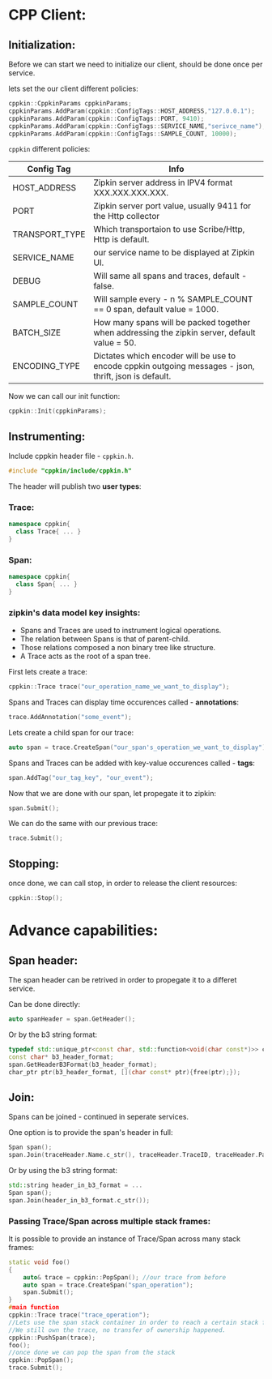 # CPP Client:

## Initialization:
Before we can start we need to initialize our client, should be done once per service.

lets set the our client different policies:
```c++
cppkin::CppkinParams cppkinParams;
cppkinParams.AddParam(cppkin::ConfigTags::HOST_ADDRESS,"127.0.0.1");
cppkinParams.AddParam(cppkin::ConfigTags::PORT, 9410);
cppkinParams.AddParam(cppkin::ConfigTags::SERVICE_NAME,"serivce_name");
cppkinParams.AddParam(cppkin::ConfigTags::SAMPLE_COUNT, 10000);
```
`cppkin` different policies:

| Config Tag      | Info |
| -------------   | ------------- |
| HOST_ADDRESS    | Zipkin server address in IPV4 format XXX.XXX.XXX.XXX.  |
| PORT            | Zipkin server port value, usually 9411 for the Http collector  |
| TRANSPORT_TYPE  | Which transportaion to use Scribe/Http, Http is default. |
| SERVICE_NAME    | our service name to be displayed at Zipkin UI.  |
| DEBUG           | Will same all spans and traces, default - false.  |
| SAMPLE_COUNT    | Will sample every - n % SAMPLE_COUNT == 0 span, default value = 1000.
| BATCH_SIZE      | How many spans will be packed together when addressing the zipkin server, default value = 50. |
| ENCODING_TYPE   | Dictates which encoder will be use to encode cppkin outgoing messages - json, thrift, json is default. |

Now we can call our init function:
```c++
cppkin::Init(cppkinParams);
```

## Instrumenting:
Include cppkin header file - `cppkin.h`.
```c++
#include "cppkin/include/cppkin.h"
```
The header will publish two **user types**:
### Trace:
```c++
namespace cppkin{
  class Trace{ ... }
}
```
### Span:
```c++
namespace cppkin{
  class Span{ ... }
}
```
### zipkin's data model key insights:
- Spans and Traces are used to instrument logical operations.
- The relation between Spans is that of parent-child.
- Those relations composed a non binary tree like structure.
- A Trace acts as the root of a span tree.

First lets create a trace:
```c++
cppkin::Trace trace("our_operation_name_we_want_to_display");
```
Spans and Traces can display time occurences called - **annotations**:
```c++
trace.AddAnnotation("some_event");
```
Lets create a child span for our trace:
```c++
auto span = trace.CreateSpan("our_span's_operation_we_want_to_display");
```
Spans and Traces can be added with key-value occurences called - **tags**:
```c++
span.AddTag("our_tag_key", "our_event");
```
Now that we are done with our span, let propegate it to zipkin:
```c++
span.Submit();
```
We can do the same with our previous trace:
```c++
trace.Submit();
```

## Stopping:
once done, we can call stop, in order to release the client resources:
```c++
cppkin::Stop();
```

# Advance capabilities:

## Span header:
The span header can be retrived in order to propegate it to a differet service.

Can be done directly:
```c++
auto spanHeader = span.GetHeader();
```
Or by the b3 string format:
```c++
typedef std::unique_ptr<const char, std::function<void(char const*)>> char_ptr;
const char* b3_header_format;
span.GetHeaderB3Format(b3_header_format);
char_ptr ptr(b3_header_format, [](char const* ptr){free(ptr);});
```

## Join:
Spans can be joined - continued in seperate services.

One option is to provide the span's header in full:
```c++
Span span();
span.Join(traceHeader.Name.c_str(), traceHeader.TraceID, traceHeader.ParentID, traceHeader.ID, traceHeader.Sampled);
```
Or by using the b3 string format:
```c++
std::string header_in_b3_format = ...
Span span();
span.Join(header_in_b3_format.c_str());
```

### Passing Trace/Span across multiple stack frames:
It is possible to provide an instance of Trace/Span across many stack frames:
```c++
static void foo()
{
    auto& trace = cppkin::PopSpan(); //our trace from before
    auto span = trace.CreateSpan("span_operation");
    span.Submit();
}
#main function
cppkin::Trace trace("trace_operation");
//Lets use the span stack container in order to reach a certain stack frame.
//We still own the trace, no transfer of ownership happened.
cppkin::PushSpan(trace);
foo();
//once done we can pop the span from the stack
cppkin::PopSpan();
trace.Submit();
```
